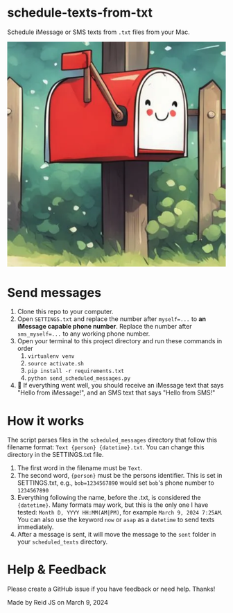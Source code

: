 # schedule-texts-from-txt
Schedule iMessage or SMS texts from `.txt` files from your Mac.

![a cute smiling mailbox](./mailbox.png)

# Send messages
1. Clone this repo to your computer.
2. Open `SETTINGS.txt` and replace the number after `myself=...` to **an iMessage capable phone number**. Replace the number after `sms_myself=...` to any working phone number.
3. Open your terminal to this project directory and run these commands in order
   1. `virtualenv venv`
   2. `source activate.sh` 
   3. `pip install -r requirements.txt`
   4. `python send_scheduled_messages.py`
4. 💬 If everything went well, you should receive an iMessage text that says "Hello from iMessage!", and an SMS text that says "Hello from SMS!"


# How it works
The script parses files in the `scheduled_messages` directory that follow this filename format: `Text {person} {datetime}.txt`. You can change this directory in the SETTINGS.txt file. 
1. The first word in the filename must be `Text`.
2. The second word, `{person}` must be the persons identifier. This is set in SETTINGS.txt, e.g., `bob=1234567890` would set `bob`'s phone number to `1234567890`
3. Everything following the name, before the .txt, is considered the `{datetime}`. Many formats may work, but this is the only one I have tested: `Month D, YYYY HH:MM(AM|PM)`, for example `March 9, 2024 7:25AM`. You can also use the keyword `now` or `asap` as a `datetime` to send texts immediately.
4. After a message is sent, it will move the message to the `sent` folder in your `scheduled_texts` directory. 

# Help & Feedback
Please create a GitHub issue if you have feedback or need help. Thanks! 

Made by Reid JS on March 9, 2024
